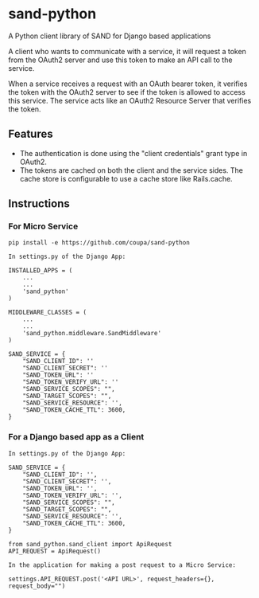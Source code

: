 # sand-python
A Python client library of SAND for Django based applications

A client who wants to communicate with a service, it will request a token from the OAuth2 server and use this token to make an API call to the service.

When a service receives a request with an OAuth bearer token, it verifies the token with the OAuth2 server to see if the token is allowed to access this service. The service acts like an OAuth2 Resource Server that verifies the token.

## Features

* The authentication is done using the "client credentials" grant type in OAuth2.
* The tokens are cached on both the client and the service sides. The cache store is configurable to use a cache store like Rails.cache.

## Instructions

### For Micro Service

```
pip install -e https://github.com/coupa/sand-python

In settings.py of the Django App:

INSTALLED_APPS = (
    ...
    ...
    'sand_python'
)

MIDDLEWARE_CLASSES = (
    ...
    ...
    'sand_python.middleware.SandMiddleware'
)

SAND_SERVICE = {
    "SAND_CLIENT_ID": ''
    "SAND_CLIENT_SECRET": ''
    "SAND_TOKEN_URL": ''
    "SAND_TOKEN_VERIFY_URL": ''
    "SAND_SERVICE_SCOPES": "",
    "SAND_TARGET_SCOPES": "",
    "SAND_SERVICE_RESOURCE": '',
    "SAND_TOKEN_CACHE_TTL": 3600,
}
```

### For a Django based app as a Client

```
In settings.py of the Django App:

SAND_SERVICE = {
    "SAND_CLIENT_ID": '',
    "SAND_CLIENT_SECRET": '', 
    "SAND_TOKEN_URL": '', 
    "SAND_TOKEN_VERIFY_URL": '', 
    "SAND_SERVICE_SCOPES": "",
    "SAND_TARGET_SCOPES": "",
    "SAND_SERVICE_RESOURCE": '',
    "SAND_TOKEN_CACHE_TTL": 3600,
}

from sand_python.sand_client import ApiRequest
API_REQUEST = ApiRequest()

In the application for making a post request to a Micro Service:

settings.API_REQUEST.post('<API URL>', request_headers={}, request_body="")
```
